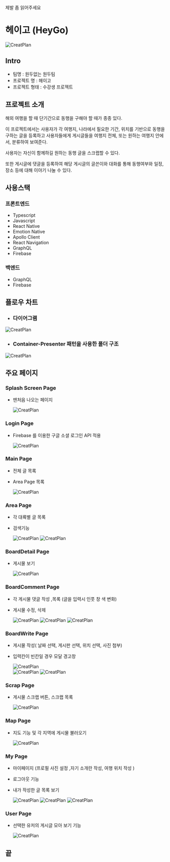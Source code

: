 제발 좀 읽어주세요

# 헤이고 (HeyGo)

![CreatPlan](./Image/Frame2.png)

## Intro

- 팀명 : 원두없는 원두팀
- 프로젝트 명 : 헤이고
- 프로젝트 형태 : 수강생 프로젝트

## 프로젝트 소개

해외 여행을 할 때 단기간으로 동행을 구해야 할 때가 종종 있다.

이 프로젝트에서는 사용자가 각 여행지, 나라에서 필요한 기간, 위치를 기반으로 동행을 구하는 글을 등록하고 사용자들에게 게시글들을 여행지 전체, 또는 원하는 여행지 안에서, 분류하여 보여준다.

사용자는 자신이 함께하길 원하는 동행 글을 스크랩할 수 있다.

또한 게시글에 댓글을 등록하여 해당 게시글의 글쓴이와 대화를 통해 동행여부와 일정, 장소 등에 대해 이야기 나눌 수 있다.

## 사용스택

### 프론트엔드

- Typescript
- Javascript
- React Native
- Emotion Native
- Apollo Client
- React Navigation
- GraphQL
- Firebase

### 백엔드

- GraphQL
- Firebase

## 플로우 차트

- ### 다이어그램

![CreatPlan](./Image/FlowChart.png)

- ### Container-Presenter 패턴을 사용한 폴더 구조

![CreatPlan](./Image/ConTainer.png)

## 주요 페이지

### Splash Screen Page

- 맨처음 나오는 페이지

  ![CreatPlan](./Image/NewGif/SplashScreen.gif)

### Login Page

- Firebase 를 이용한 구글 소셜 로그인 API 적용

  ![CreatPlan](./Image/NewGif/Login.gif)

### Main Page

- 전체 글 목록
- Area Page 목록

  ![CreatPlan](./Image/NewGif/Main.gif)

### Area Page

- 각 대륙별 글 목록
- 검색기능

  ![CreatPlan](./Image/NewGif/Area.gif)
  ![CreatPlan](./Image/NewGif/AreaSearch.gif)

### BoardDetail Page

- 게시물 보기

  ![CreatPlan](./Image/NewGif/Detail.gif)

### BoardComment Page

- 각 게시물 댓글 작성 ,목록 (글을 입력시 인풋 창 색 변화)
- 게시물 수정, 삭제

  ![CreatPlan](./Image/NewGif/Comment.gif)
  ![CreatPlan](./Image/NewGif/CommentDelete.gif)
  ![CreatPlan](./Image/NewGif/ReComment.gif)

### BoardWrite Page

- 게시물 작성( 날짜 선택, 게시판 선택, 위치 선택, 사진 첨부)
- 입력칸이 빈칸일 경우 모달 경고창

  ![CreatPlan](./Image/NewGif/WritePage.gif)  
  ![CreatPlan](./Image/NewGif/WritePageImage.gif)
  ![CreatPlan](./Image/NewGif/WriteError.gif)

### Scrap Page

- 게시물 스크랩 버튼, 스크랩 목록

  ![CreatPlan](./Image/NewGif/ScrapPage.gif)

### Map Page

- 지도 기능 및 각 지역에 게시물 불러오기

  ![CreatPlan](./Image/NewGif/MapPage.gif)

### My Page

- 마이페이지 (프로필 사진 설정 ,자기 소개란 작성, 여행 위치 작성 )
- 로그아웃 기능
- 내가 작성한 글 목록 보기

  ![CreatPlan](./Image/NewGif/MyPage.gif)
  ![CreatPlan](./Image/NewGif/MyPage_2.gif)
  ![CreatPlan](./Image/NewGif/MyPage_3.gif)

### User Page

- 선택한 유저의 게시글 모아 보기 기능

  ![CreatPlan](./Image/NewGif/UserPage.gif)

## 끝
